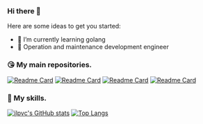 ### Hi there 👋


Here are some ideas to get you started:

- 🌱 I’m currently learning golang
- 🤔 Operation and maintenance development engineer

### 😘 My main repositories.
[![Readme Card](https://github-readme-stats.vercel.app/api/pin/?username=ilpvc&repo=LAF)](https://github.com/ilpvc/LAF)
[![Readme Card](https://github-readme-stats.vercel.app/api/pin/?username=ilpvc&repo=ilpvc.github.io)](https://github.com/ilpvc/ilpvc.github.io)
[![Readme Card](https://github-readme-stats.vercel.app/api/pin/?username=ilpvc&repo=laf-admin)](https://github.com/ilpvc/laf-admin)
[![Readme Card](https://github-readme-stats.vercel.app/api/pin/?username=ilpvc&repo=LostandFound)](https://github.com/ilpvc/LostandFound)
### 💯 My skills.
[![ilpvc's GitHub stats](https://github-readme-stats.vercel.app/api?username=ilpvc&show_icons=true&theme=radical)](https://github.com/anuraghazra/github-readme-stats)
[![Top Langs](https://github-readme-stats.vercel.app/api/top-langs/?username=ilpvc&hide=html&layout=compact)](https://github.com/anuraghazra/github-readme-stats)
